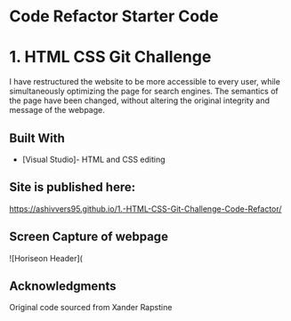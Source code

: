 # Code Refactor Starter Code
# 1. HTML CSS Git Challenge 

I have restructured the website to be more accessible to every user, while simultaneously optimizing the page for search engines. The semantics of the page have been changed, without altering the original integrity and message of the webpage.

## Built With

* [Visual Studio]- HTML and CSS editing

## Site is published here: 

https://ashivvers95.github.io/1.-HTML-CSS-Git-Challenge-Code-Refactor/

## Screen Capture of webpage

 ![Horiseon Header](

## Acknowledgments

Original code sourced from Xander Rapstine

